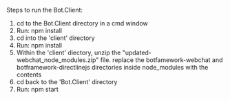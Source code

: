 Steps to run the Bot.Client:

1. cd to the Bot.Client directory in a cmd window
2. Run: npm install
3. cd into the 'client' directory
4. Run: npm install
5. Within the 'client' diectory, unzip the "updated-webchat_node_modules.zip" file. replace the botfamework-webchat and botframework-directlinejs directories inside node_modules with the contents
6. cd back to the 'Bot.Client' directory
7. Run: npm start